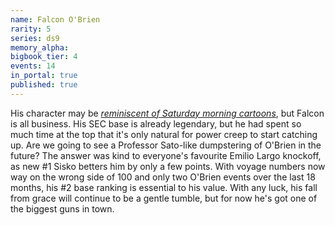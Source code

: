 ```yaml
---
name: Falcon O'Brien
rarity: 5
series: ds9
memory_alpha:
bigbook_tier: 4
events: 14
in_portal: true
published: true
---
```


His character may be [_reminiscent of Saturday morning cartoons_](https://www.youtube.com/watch?v=Ed1ofgp0Y9I&t=30), but Falcon is all business. His SEC base is already legendary, but he had spent so much time at the top that it's only natural for power creep to start catching up. Are we going to see a Professor Sato-like dumpstering of O'Brien in the future? The answer was kind to everyone's favourite Emilio Largo knockoff, as new #1 Sisko betters him by only a few points. With voyage numbers now way on the wrong side of 100 and only two O'Brien events over the last 18 months, his #2 base ranking is essential to his value. With any luck, his fall from grace will continue to be a gentle tumble, but for now he's got one of the biggest guns in town.
